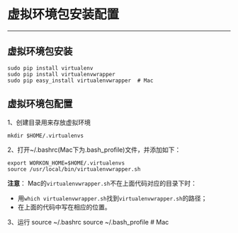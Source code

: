 # 虚拟环境包安装配置

---

## 虚拟环境包安装

```
sudo pip install virtualenv
sudo pip install virtualenvwrapper
sudo pip easy_install virtualenvwrapper  # Mac
```

## 虚拟环境包配置


1、创建目录用来存放虚拟环境


```
mkdir $HOME/.virtualenvs
```



2、打开~/.bashrc(Mac下为.bash_profile)文件，并添加如下：


```
export WORKON_HOME=$HOME/.virtualenvs
source /usr/local/bin/virtualenvwrapper.sh

```

**注意**：
Mac的`virtualenvwrapper.sh`不在上面代码对应的目录下时：
- 用`which virtualenvwrapper.sh`找到`virtualenvwrapper.sh`的路径；
- 在上面的代码中写在相应的位置。

3、运行
source ~/.bashrc
source ~/.bash_profile  # Mac
```




